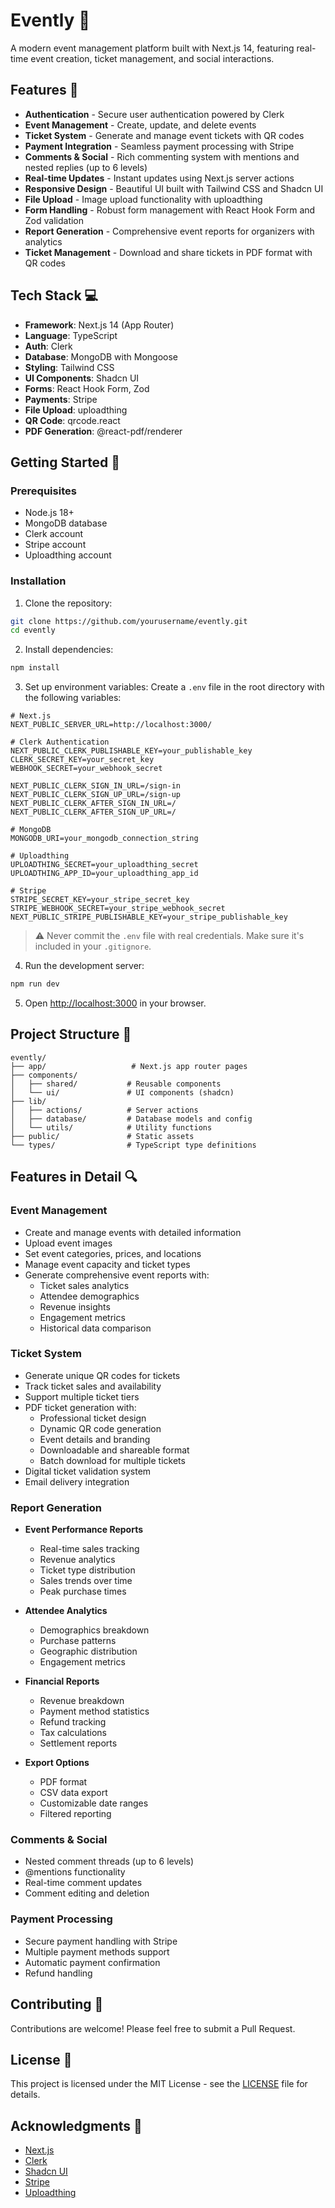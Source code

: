 # Evently 🎉

A modern event management platform built with Next.js 14, featuring real-time event creation, ticket management, and social interactions.

## Features 🚀

- **Authentication** - Secure user authentication powered by Clerk
- **Event Management** - Create, update, and delete events
- **Ticket System** - Generate and manage event tickets with QR codes
- **Payment Integration** - Seamless payment processing with Stripe
- **Comments & Social** - Rich commenting system with mentions and nested replies (up to 6 levels)
- **Real-time Updates** - Instant updates using Next.js server actions
- **Responsive Design** - Beautiful UI built with Tailwind CSS and Shadcn UI
- **File Upload** - Image upload functionality with uploadthing
- **Form Handling** - Robust form management with React Hook Form and Zod validation
- **Report Generation** - Comprehensive event reports for organizers with analytics
- **Ticket Management** - Download and share tickets in PDF format with QR codes

## Tech Stack 💻

- **Framework**: Next.js 14 (App Router)
- **Language**: TypeScript
- **Auth**: Clerk
- **Database**: MongoDB with Mongoose
- **Styling**: Tailwind CSS
- **UI Components**: Shadcn UI
- **Forms**: React Hook Form, Zod
- **Payments**: Stripe
- **File Upload**: uploadthing
- **QR Code**: qrcode.react
- **PDF Generation**: @react-pdf/renderer

## Getting Started 🏁

### Prerequisites

- Node.js 18+
- MongoDB database
- Clerk account
- Stripe account
- Uploadthing account

### Installation

1. Clone the repository:

```bash
git clone https://github.com/yourusername/evently.git
cd evently
```

2. Install dependencies:

```bash
npm install
```

3. Set up environment variables:
   Create a `.env` file in the root directory with the following variables:

```env
# Next.js
NEXT_PUBLIC_SERVER_URL=http://localhost:3000/

# Clerk Authentication
NEXT_PUBLIC_CLERK_PUBLISHABLE_KEY=your_publishable_key
CLERK_SECRET_KEY=your_secret_key
WEBHOOK_SECRET=your_webhook_secret

NEXT_PUBLIC_CLERK_SIGN_IN_URL=/sign-in
NEXT_PUBLIC_CLERK_SIGN_UP_URL=/sign-up
NEXT_PUBLIC_CLERK_AFTER_SIGN_IN_URL=/
NEXT_PUBLIC_CLERK_AFTER_SIGN_UP_URL=/

# MongoDB
MONGODB_URI=your_mongodb_connection_string

# Uploadthing
UPLOADTHING_SECRET=your_uploadthing_secret
UPLOADTHING_APP_ID=your_uploadthing_app_id

# Stripe
STRIPE_SECRET_KEY=your_stripe_secret_key
STRIPE_WEBHOOK_SECRET=your_stripe_webhook_secret
NEXT_PUBLIC_STRIPE_PUBLISHABLE_KEY=your_stripe_publishable_key
```

> ⚠️ Never commit the `.env` file with real credentials. Make sure it's included in your `.gitignore`.

4. Run the development server:

```bash
npm run dev
```

5. Open [http://localhost:3000](http://localhost:3000) in your browser.

## Project Structure 📁

```
evently/
├── app/                   # Next.js app router pages
├── components/
│   ├── shared/           # Reusable components
│   └── ui/               # UI components (shadcn)
├── lib/
│   ├── actions/          # Server actions
│   ├── database/         # Database models and config
│   └── utils/            # Utility functions
├── public/               # Static assets
└── types/                # TypeScript type definitions
```

## Features in Detail 🔍

### Event Management

- Create and manage events with detailed information
- Upload event images
- Set event categories, prices, and locations
- Manage event capacity and ticket types
- Generate comprehensive event reports with:
  - Ticket sales analytics
  - Attendee demographics
  - Revenue insights
  - Engagement metrics
  - Historical data comparison

### Ticket System

- Generate unique QR codes for tickets
- Track ticket sales and availability
- Support multiple ticket tiers
- PDF ticket generation with:
  - Professional ticket design
  - Dynamic QR code generation
  - Event details and branding
  - Downloadable and shareable format
  - Batch download for multiple tickets
- Digital ticket validation system
- Email delivery integration

### Report Generation

- **Event Performance Reports**

  - Real-time sales tracking
  - Revenue analytics
  - Ticket type distribution
  - Sales trends over time
  - Peak purchase times

- **Attendee Analytics**

  - Demographics breakdown
  - Purchase patterns
  - Geographic distribution
  - Engagement metrics

- **Financial Reports**

  - Revenue breakdown
  - Payment method statistics
  - Refund tracking
  - Tax calculations
  - Settlement reports

- **Export Options**
  - PDF format
  - CSV data export
  - Customizable date ranges
  - Filtered reporting

### Comments & Social

- Nested comment threads (up to 6 levels)
- @mentions functionality
- Real-time comment updates
- Comment editing and deletion

### Payment Processing

- Secure payment handling with Stripe
- Multiple payment methods support
- Automatic payment confirmation
- Refund handling

## Contributing 🤝

Contributions are welcome! Please feel free to submit a Pull Request.

## License 📝

This project is licensed under the MIT License - see the [LICENSE](LICENSE) file for details.

## Acknowledgments 🙏

- [Next.js](https://nextjs.org/)
- [Clerk](https://clerk.dev/)
- [Shadcn UI](https://ui.shadcn.com/)
- [Stripe](https://stripe.com/)
- [Uploadthing](https://uploadthing.com/)
